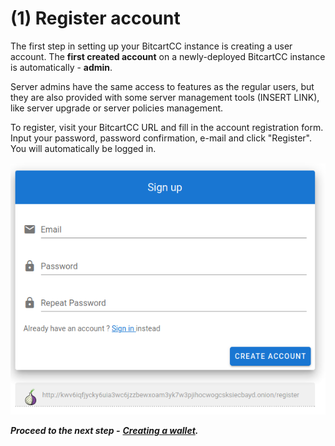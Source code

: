 # \(1\) Register account

The first step in setting up your BitcartCC instance is creating a user account. The **first created account** on a newly-deployed BitcartCC instance is automatically - **admin**.

Server admins have the same access to features as the regular users, but they are also provided with some server management tools \(INSERT LINK\), like server upgrade or server policies management.

To register, visit your BitcartCC URL and fill in the account registration form. Input your password, password confirmation, e-mail and click "Register". You will automatically be logged in. 

![Register account form](../.gitbook/assets/admin_register.png)

_**Proceed to the next step -**_ [_**Creating a wallet**_](createwallet/)_**.**_

